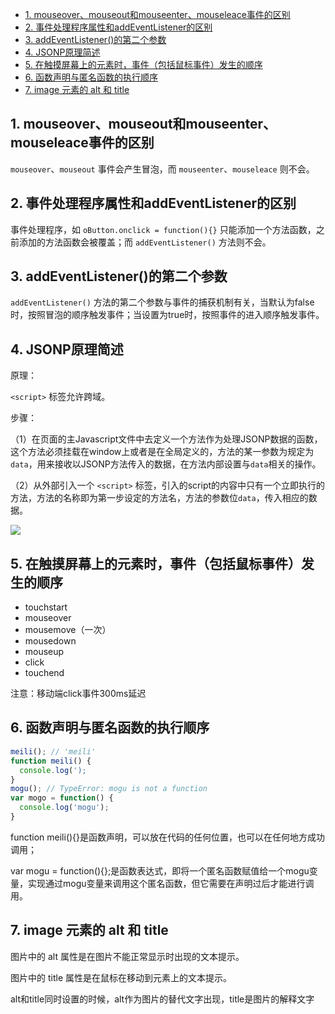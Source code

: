 - [1. mouseover、mouseout和mouseenter、mouseleace事件的区别](#1-mouseovermouseout%E5%92%8Cmouseentermouseleace%E4%BA%8B%E4%BB%B6%E7%9A%84%E5%8C%BA%E5%88%AB)
- [2. 事件处理程序属性和addEventListener的区别](#2-%E4%BA%8B%E4%BB%B6%E5%A4%84%E7%90%86%E7%A8%8B%E5%BA%8F%E5%B1%9E%E6%80%A7%E5%92%8Caddeventlistener%E7%9A%84%E5%8C%BA%E5%88%AB)
- [3. addEventListener()的第二个参数](#3-addeventlistener%E7%9A%84%E7%AC%AC%E4%BA%8C%E4%B8%AA%E5%8F%82%E6%95%B0)
- [4. JSONP原理简述](#4-jsonp%E5%8E%9F%E7%90%86%E7%AE%80%E8%BF%B0)
- [5. 在触摸屏幕上的元素时，事件（包括鼠标事件）发生的顺序](#5-%E5%9C%A8%E8%A7%A6%E6%91%B8%E5%B1%8F%E5%B9%95%E4%B8%8A%E7%9A%84%E5%85%83%E7%B4%A0%E6%97%B6%E4%BA%8B%E4%BB%B6%E5%8C%85%E6%8B%AC%E9%BC%A0%E6%A0%87%E4%BA%8B%E4%BB%B6%E5%8F%91%E7%94%9F%E7%9A%84%E9%A1%BA%E5%BA%8F)
- [6. 函数声明与匿名函数的执行顺序](#6-%E5%87%BD%E6%95%B0%E5%A3%B0%E6%98%8E%E4%B8%8E%E5%8C%BF%E5%90%8D%E5%87%BD%E6%95%B0%E7%9A%84%E6%89%A7%E8%A1%8C%E9%A1%BA%E5%BA%8F)
- [7. image 元素的 alt 和 title](#7-image-%E5%85%83%E7%B4%A0%E7%9A%84-alt-%E5%92%8C-title)

## 1. mouseover、mouseout和mouseenter、mouseleace事件的区别
`mouseover`、`mouseout` 事件会产生冒泡，而 `mouseenter`、`mouseleace` 则不会。


## 2. 事件处理程序属性和addEventListener的区别
事件处理程序，如 `oButton.onclick = function(){}` 只能添加一个方法函数，之前添加的方法函数会被覆盖；而 `addEventListener()` 方法则不会。


## 3. addEventListener()的第二个参数
`addEventListener()` 方法的第二个参数与事件的捕获机制有关，当默认为false时，按照冒泡的顺序触发事件；当设置为true时，按照事件的进入顺序触发事件。

## 4. JSONP原理简述
原理：

`<script>` 标签允许跨域。

步骤：

（1）在页面的主Javascript文件中去定义一个方法作为处理JSONP数据的函数，这个方法必须挂载在window上或者是在全局定义的，方法的某一参数为规定为`data`，用来接收以JSONP方法传入的数据，在方法内部设置与`data`相关的操作。

（2）从外部引入一个 `<script>` 标签，引入的script的内容中只有一个立即执行的方法，方法的名称即为第一步设定的方法名，方法的参数位`data`，传入相应的数据。


![](https://ws1.sinaimg.cn/large/a71efaafly1g2j93agwwyj20i505zaad.jpg)


## 5. 在触摸屏幕上的元素时，事件（包括鼠标事件）发生的顺序
- touchstart
- mouseover
- mousemove（一次）
- mousedown
- mouseup
- click
- touchend

注意：移动端click事件300ms延迟

## 6. 函数声明与匿名函数的执行顺序
```js
meili(); // 'meili'
function meili() {
  console.log(');
}
mogu(); // TypeError: mogu is not a function
var mogo = function() {
  console.log('mogu');
}
```

function meili(){}是函数声明，可以放在代码的任何位置，也可以在任何地方成功调用；

var mogu = function(){};是函数表达式，即将一个匿名函数赋值给一个mogu变量，实现通过mogu变量来调用这个匿名函数，但它需要在声明过后才能进行调用。

## 7. image 元素的 alt 和 title

图片中的 alt 属性是在图片不能正常显示时出现的文本提示。

图片中的 title 属性是在鼠标在移动到元素上的文本提示。

alt和title同时设置的时候，alt作为图片的替代文字出现，title是图片的解释文字






